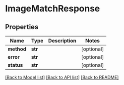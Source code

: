 # ImageMatchResponse

## Properties
Name | Type | Description | Notes
------------ | ------------- | ------------- | -------------
**method** | **str** |  | [optional] 
**error** | **str** |  | [optional] 
**status** | **str** |  | [optional] 

[[Back to Model list]](../README.md#documentation-for-models) [[Back to API list]](../README.md#documentation-for-api-endpoints) [[Back to README]](../README.md)


